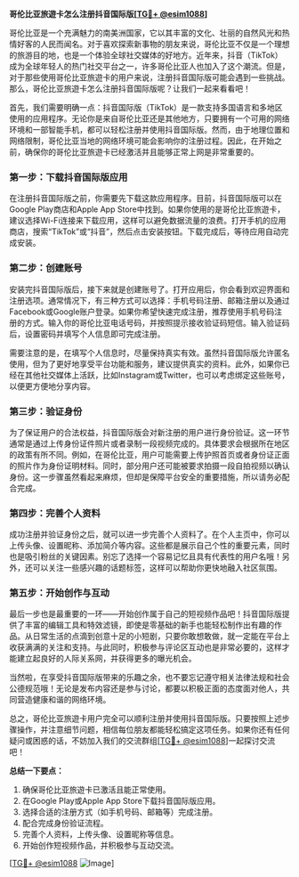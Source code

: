 **哥伦比亚旅遊卡怎么注册抖音国际版[[TG💪+ @esim1088](https://t.me/s/esim1088)]**

哥伦比亚是一个充满魅力的南美洲国家，它以其丰富的文化、壮丽的自然风光和热情好客的人民而闻名。对于喜欢探索新事物的朋友来说，哥伦比亚不仅是一个理想的旅游目的地，也是一个体验全球社交媒体的好地方。近年来，抖音（TikTok）成为全球年轻人的热门社交平台之一，许多哥伦比亚人也加入了这个潮流。但是，对于那些使用哥伦比亚旅遊卡的用户来说，注册抖音国际版可能会遇到一些挑战。那么，哥伦比亚旅遊卡怎么注册抖音国际版呢？让我们一起来看看吧！

首先，我们需要明确一点：抖音国际版（TikTok）是一款支持多国语言和多地区使用的应用程序。无论你是来自哥伦比亚还是其他地方，只要拥有一个可用的网络环境和一部智能手机，都可以轻松注册并使用抖音国际版。然而，由于地理位置和网络限制，哥伦比亚当地的网络环境可能会影响你的注册过程。因此，在开始之前，确保你的哥伦比亚旅遊卡已经激活并且能够正常上网是非常重要的。

### 第一步：下载抖音国际版应用

在注册抖音国际版之前，你需要先下载这款应用程序。目前，抖音国际版可以在Google Play商店和Apple App Store中找到。如果你使用的是哥伦比亚旅遊卡，建议选择Wi-Fi连接来下载应用，这样可以避免数据流量的浪费。打开手机的应用商店，搜索“TikTok”或“抖音”，然后点击安装按钮。下载完成后，等待应用自动完成安装。

### 第二步：创建账号

安装完抖音国际版后，接下来就是创建账号了。打开应用后，你会看到欢迎界面和注册选项。通常情况下，有三种方式可以选择：手机号码注册、邮箱注册以及通过Facebook或Google账户登录。如果你希望快速完成注册，推荐使用手机号码注册的方式。输入你的哥伦比亚电话号码，并按照提示接收验证码短信。输入验证码后，设置密码并填写个人信息即可完成注册。

需要注意的是，在填写个人信息时，尽量保持真实有效。虽然抖音国际版允许匿名使用，但为了更好地享受平台功能和服务，建议提供真实的资料。此外，如果你已经在其他社交媒体上活跃，比如Instagram或Twitter，也可以考虑绑定这些账号，以便更方便地分享内容。

### 第三步：验证身份

为了保证用户的合法权益，抖音国际版会对新注册的用户进行身份验证。这一环节通常是通过上传身份证件照片或者录制一段视频完成的。具体要求会根据所在地区的政策有所不同。例如，在哥伦比亚，用户可能需要上传护照首页或者身份证正面的照片作为身份证明材料。同时，部分用户还可能被要求拍摄一段自拍视频以确认身份。这一步骤虽然看起来麻烦，但却是保障平台安全的重要措施，所以请务必配合完成。

### 第四步：完善个人资料

成功注册并验证身份之后，就可以进一步完善个人资料了。在个人主页中，你可以上传头像、设置昵称、添加简介等内容。这些都是展示自己个性的重要元素，同时也是吸引粉丝的关键因素。别忘了选择一个容易记忆且具有代表性的用户名哦！另外，还可以关注一些感兴趣的话题标签，这样可以帮助你更快地融入社区氛围。

### 第五步：开始创作与互动

最后一步也是最重要的一环——开始创作属于自己的短视频作品吧！抖音国际版提供了丰富的编辑工具和特效滤镜，即使是零基础的新手也能轻松制作出有趣的作品。从日常生活的点滴到创意十足的小短剧，只要你敢想敢做，就一定能在平台上收获满满的关注和支持。与此同时，积极参与评论区互动也是非常必要的，这样才能建立起良好的人际关系网，并获得更多的曝光机会。

当然啦，在享受抖音国际版带来的乐趣之余，也不要忘记遵守相关法律法规和社会公德规范哦！无论是发布内容还是参与讨论，都要以积极正面的态度面对他人，共同营造健康和谐的网络环境。

总之，哥伦比亚旅遊卡用户完全可以顺利注册并使用抖音国际版。只要按照上述步骤操作，并注意细节问题，相信每位朋友都能轻松搞定这项任务。如果你还有任何疑问或困惑的话，不妨加入我们的交流群组[[TG💪+ @esim1088](https://t.me/s/esim1088)]一起探讨交流吧！

**总结一下要点：**
1. 确保哥伦比亚旅遊卡已激活且能正常使用。
2. 在Google Play或Apple App Store下载抖音国际版应用。
3. 选择合适的注册方式（如手机号码、邮箱等）完成注册。
4. 配合完成身份验证流程。
5. 完善个人资料，上传头像、设置昵称等信息。
6. 开始创作短视频作品，并积极参与互动交流。

[[TG💪+ @esim1088](https://t.me/s/esim1088) ![Image](https://i.postimg.cc/4NQfJmqS/Snipaste-2025-05-13-00-14-12.png)]